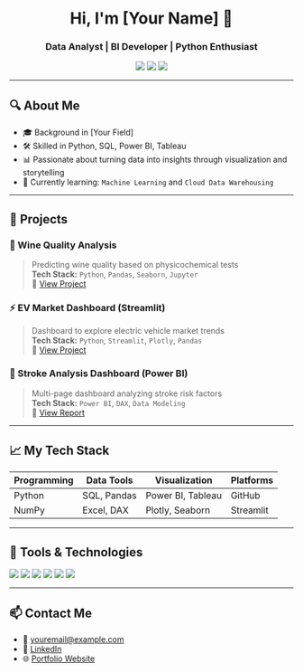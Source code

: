 <h1 align="center">Hi, I'm [Your Name] 👋</h1>
<h3 align="center">Data Analyst | BI Developer | Python Enthusiast</h3>

<p align="center">
  <a href="https://www.linkedin.com/in/yourprofile/"><img src="https://img.shields.io/badge/-LinkedIn-blue?style=flat-square&logo=linkedin"/></a>
  <a href="mailto:youremail@example.com"><img src="https://img.shields.io/badge/-Email-red?style=flat-square&logo=gmail&logoColor=white"/></a>
  <a href="https://yourportfolio.com"><img src="https://img.shields.io/badge/-Portfolio-black?style=flat-square&logo=github"/></a>
</p>

---

## 🔍 About Me
- 🎓 Background in [Your Field]
- 🛠️ Skilled in Python, SQL, Power BI, Tableau
- 📊 Passionate about turning data into insights through visualization and storytelling
- 🌱 Currently learning: `Machine Learning` and `Cloud Data Warehousing`

---

## 💼 Projects

### 🧪 Wine Quality Analysis
> Predicting wine quality based on physicochemical tests  
**Tech Stack:** `Python`, `Pandas`, `Seaborn`, `Jupyter`  
📂 [View Project](./Projects/Wine-Quality-Analysis)

### ⚡ EV Market Dashboard (Streamlit)
> Dashboard to explore electric vehicle market trends  
**Tech Stack:** `Python`, `Streamlit`, `Plotly`, `Pandas`  
📂 [View Project](./Projects/EV-Market-Dashboard)

### 🧠 Stroke Analysis Dashboard (Power BI)
> Multi-page dashboard analyzing stroke risk factors  
**Tech Stack:** `Power BI`, `DAX`, `Data Modeling`  
📂 [View Report](./Projects/Stroke-Analysis-PowerBI)

---

## 📈 My Tech Stack
| Programming | Data Tools     | Visualization   | Platforms |
|-------------|----------------|-----------------|-----------|
| Python      | SQL, Pandas    | Power BI, Tableau | GitHub |
| NumPy       | Excel, DAX     | Plotly, Seaborn | Streamlit |

---

## 🧰 Tools & Technologies
<p align="left">
  <img src="https://img.shields.io/badge/Python-3776AB?style=for-the-badge&logo=python&logoColor=white"/>
  <img src="https://img.shields.io/badge/SQL-005C84?style=for-the-badge&logo=postgresql&logoColor=white"/>
  <img src="https://img.shields.io/badge/PowerBI-F2C811?style=for-the-badge&logo=powerbi&logoColor=black"/>
  <img src="https://img.shields.io/badge/Excel-217346?style=for-the-badge&logo=microsoft-excel&logoColor=white"/>
  <img src="https://img.shields.io/badge/Tableau-E97627?style=for-the-badge&logo=tableau&logoColor=white"/>
  <img src="https://img.shields.io/badge/Streamlit-FF4B4B?style=for-the-badge&logo=streamlit&logoColor=white"/>
</p>

---

## 📫 Contact Me
- 💌 youremail@example.com
- 💼 [LinkedIn](https://linkedin.com/in/yourprofile)
- 🌐 [Portfolio Website](https://yourportfolio.com)
